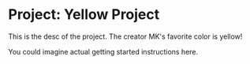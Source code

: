 # Project: Yellow Project

This is the desc of the project. The creator
MK's favorite color is yellow!

You could imagine actual getting started instructions here.

